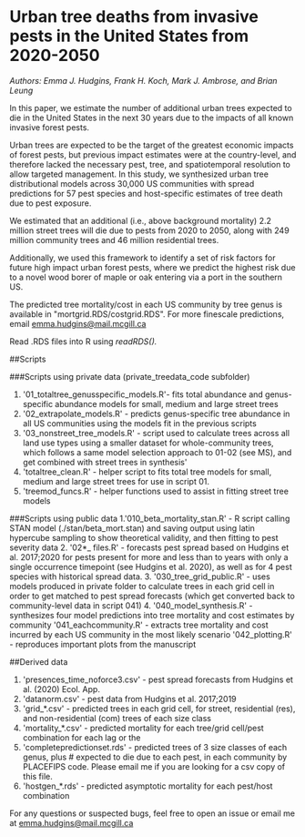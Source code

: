 # Urban tree deaths from invasive pests in the United States from 2020-2050
<i>Authors: Emma J. Hudgins, Frank H. Koch, Mark J. Ambrose, and Brian Leung</i>

In this paper, we estimate the number of additional urban trees expected to die in the United States in the next 30 years due to the impacts of all known invasive forest pests.

Urban trees are expected to be the target of the greatest economic impacts of forest pests, but previous impact estimates were at the country-level, and therefore lacked the necessary pest, tree, and spatiotemporal resolution to allow targeted management. In this study, we synthesized urban tree distributional models across 30,000 US communities with spread predictions for 57 pest species and host-specific estimates of tree death due to pest exposure. 

We estimated that an additional (i.e., above background mortality) 2.2 million street trees will die due to pests from 2020 to 2050, along with 249 million community trees and 46 million residential trees. 

Additionally, we used this framework to identify a set of risk factors for future high impact urban forest pests, where we predict the highest risk due to a novel wood borer of maple or oak entering via a port in the southern US. 

The predicted tree mortality/cost in each US community by tree genus is available in  "mortgrid.RDS/costgrid.RDS". For more finescale predictions, email emma.hudgins@mail.mcgill.ca

Read .RDS files into R using <i>readRDS().</i>


##Scripts

###Scripts using private data (private_treedata_code subfolder)
1. '01_totaltree_genusspecific_models.R'- fits total abundance and genus-specific abundance models for small, medium and large street trees
2. '02_extrapolate_models.R' - predicts genus-specific tree abundance in all US communities using the models fit in the previous scripts
3. '03_nonstreet_tree_models.R' - script used to calculate trees across all land use types using a smaller dataset for whole-community trees, which follows a same model selection approach to 01-02 (see MS), and get combined with street trees in synthesis'
3. 'totaltree_clean.R' - helper script to fits total tree models for small, medium and large street trees for use in script 01.
4. 'treemod_funcs.R' - helper functions used to assist in fitting street tree models


###Scripts using public data
1.'010_beta_mortality_stan.R' - R script calling STAN model (./stan/beta_mort.stan) and saving output using latin hypercube sampling to show theoretical validity, and then fitting to pest severity data
2. '02*_ files.R' - forecasts pest spread based on Hudgins et al. 2017;2020 for pests present for more and less than to years with only a single occurrence timepoint (see Hudgins et al. 2020), as well as for 4 pest species with historical spread data.
3. '030_tree_grid_public.R' - uses models produced in private folder to calculate trees in each grid cell in order to get matched to pest spread forecasts (which get converted back to community-level data in script 041)
4. '040_model_synthesis.R' - synthesizes four model predictions into tree mortality and cost estimates by community
	'041_eachcommunity.R' - extracts tree mortality and cost incurred by each US community in the most likely scenario
	'042_plotting.R' - reproduces important plots from the manuscript




##Derived data
1. 'presences_time_noforce3.csv' - pest spread forecasts from Hudgins et al. (2020) Ecol. App.
2. 'datanorm.csv' - pest data from Hudgins et al. 2017;2019
3. 'grid_*.csv' - predicted trees in each grid cell, for street, residential (res), and non-residential (com) trees of each size class 
4. 'mortality_*.csv' - predicted mortality for each tree/grid cell/pest combination for each lag or the 
6. 'completepredictionset.rds' - predicted trees of 3 size classes of each genus, plus # expected to die due to each pest, in each community by PLACEFIPS code. Please email me if you are looking for a csv copy of this file.
7. 'hostgen_*.rds' - predicted asymptotic mortality for each pest/host combination

For any questions or suspected bugs, feel free to open an issue or email me at emma.hudgins@mail.mcgill.ca





